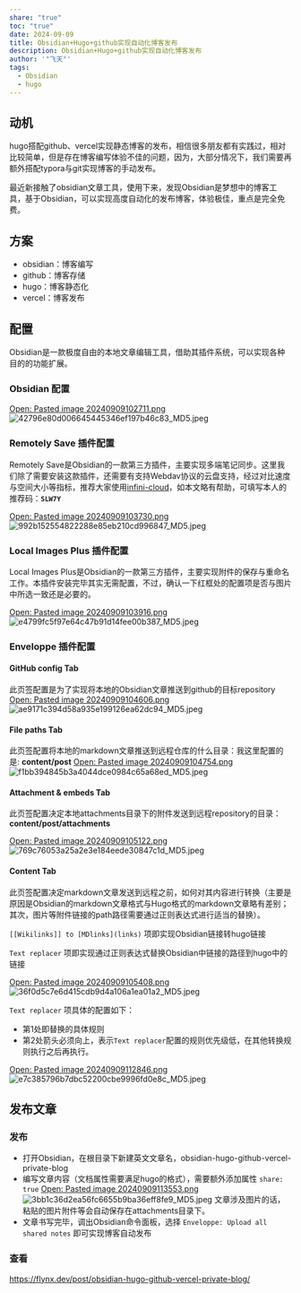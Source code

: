 ```yaml
---
share: "true"
toc: "true"
date: 2024-09-09
title: Obsidian+Hugo+github实现自动化博客发布
description: Obsidian+Hugo+github实现自动化博客发布
author: '"飞天"'
tags:
  - Obsidian
  - hugo
---
```




## 动机

hugo搭配github、vercel实现静态博客的发布，相信很多朋友都有实践过，相对比较简单，但是存在博客编写体验不佳的问题，因为，大部分情况下，我们需要再额外搭配typora与git实现博客的手动发布。

最近新接触了obsidian文章工具，使用下来，发现Obsidian是梦想中的博客工具，基于Obsidian，可以实现高度自动化的发布博客，体验极佳，重点是完全免费。

## 方案
- obsidian：博客编写
- github：博客存储
- hugo：博客静态化
- vercel：博客发布

## 配置

Obsidian是一款极度自由的本地文章编辑工具，借助其插件系统，可以实现各种目的的功能扩展。

### Obsidian 配置

[Open: Pasted image 20240909102711.png](/post/attachments/42796e80d006645445346ef197b46c83_MD5.jpeg)
![42796e80d006645445346ef197b46c83_MD5.jpeg](/post/attachments/42796e80d006645445346ef197b46c83_MD5.jpeg)
### Remotely Save  插件配置

Remotely Save是Obsidian的一款第三方插件，主要实现多端笔记同步。这里我们除了需要安装这款插件，还需要有支持Webdav协议的云盘支持，经过对比速度与空间大小等指标，推荐大家使用[infini-cloud](https://infini-cloud.net/)，如本文略有帮助，可填写本人的推荐码：**`SLW7Y`**

[Open: Pasted image 20240909103730.png](/post/attachments/992b152554822288e85eb210cd996847_MD5.jpeg)
![992b152554822288e85eb210cd996847_MD5.jpeg](/post/attachments/992b152554822288e85eb210cd996847_MD5.jpeg)

### Local Images Plus 插件配置
Local Images Plus是Obsidian的一款第三方插件，主要实现附件的保存与重命名工作。本插件安装完毕其实无需配置，不过，确认一下红框处的配置项是否与图片中所选一致还是必要的。

[Open: Pasted image 20240909103916.png](/post/attachments/e4799fc5f97e64c47b91d14fee00b387_MD5.jpeg)
![e4799fc5f97e64c47b91d14fee00b387_MD5.jpeg](/post/attachments/e4799fc5f97e64c47b91d14fee00b387_MD5.jpeg)
### Enveloppe 插件配置

#### GitHub config Tab
此页签配置是为了实现将本地的Obsidian文章推送到github的目标repository
[Open: Pasted image 20240909104606.png](/post/attachments/ae9171c394d58a935e199126ea62dc94_MD5.jpeg)
![ae9171c394d58a935e199126ea62dc94_MD5.jpeg](/post/attachments/ae9171c394d58a935e199126ea62dc94_MD5.jpeg)
#### File paths Tab

此页签配置将本地的markdown文章推送到远程仓库的什么目录：我这里配置的是: **content/post**
[Open: Pasted image 20240909104754.png](/post/attachments/f1bb394845b3a4044dce0984c65a68ed_MD5.jpeg)
![f1bb394845b3a4044dce0984c65a68ed_MD5.jpeg](/post/attachments/f1bb394845b3a4044dce0984c65a68ed_MD5.jpeg)

#### Attachment & embeds Tab

此页签配置决定本地attachments目录下的附件发送到远程repository的目录：**content/post/attachments**

[Open: Pasted image 20240909105122.png](/post/attachments/769c76053a25a2e3e184eede30847c1d_MD5.jpeg)
![769c76053a25a2e3e184eede30847c1d_MD5.jpeg](/post/attachments/769c76053a25a2e3e184eede30847c1d_MD5.jpeg)

####  Content Tab

此页签配置决定markdown文章发送到远程之前，如何对其内容进行转换（主要是原因是Obsidian的markdown文章格式与Hugo格式的markdown文章略有差别；其次，图片等附件链接的path路径需要通过正则表达式进行适当的替换）。

`[[Wikilinks]] to [MDlinks](links)` 项即实现Obsidian链接转hugo链接

`Text replacer` 项即实现通过正则表达式替换Obsidian中链接的路径到hugo中的链接

[Open: Pasted image 20240909105408.png](/post/attachments/36f0d5c7e6d415cdb9d4a106a1ea01a2_MD5.jpeg)
![36f0d5c7e6d415cdb9d4a106a1ea01a2_MD5.jpeg](/post/attachments/36f0d5c7e6d415cdb9d4a106a1ea01a2_MD5.jpeg)


`Text replacer` 项具体的配置如下：

- 第1处即替换的具体规则
- 第2处箭头必须向上，表示`Text replacer`配置的规则优先级低，在其他转换规则执行之后再执行。

[Open: Pasted image 20240909112846.png](/post/attachments/e7c385796b7dbc52200cbe9996fd0e8c_MD5.jpeg)
![e7c385796b7dbc52200cbe9996fd0e8c_MD5.jpeg](/post/attachments/e7c385796b7dbc52200cbe9996fd0e8c_MD5.jpeg)

## 发布文章

### 发布

- 打开Obsidian，在根目录下新建英文文章名，obsidian-hugo-github-vercel-private-blog
- 编写文章内容（文档属性需要满足hugo的格式），需要额外添加属性 `share: true`
[Open: Pasted image 20240909113553.png](/post/attachments/3bb1c36d2ea56fc6655b9ba36eff8fe9_MD5.jpeg)
![3bb1c36d2ea56fc6655b9ba36eff8fe9_MD5.jpeg](/post/attachments/3bb1c36d2ea56fc6655b9ba36eff8fe9_MD5.jpeg) 文章涉及图片的话，粘贴的图片附件等会自动保存在attachments目录下。
- 文章书写完毕，调出Obsidian命令面板，选择 `Enveloppe: Upload all shared notes` 即可实现博客自动发布
### 查看

https://flynx.dev/post/obsidian-hugo-github-vercel-private-blog/